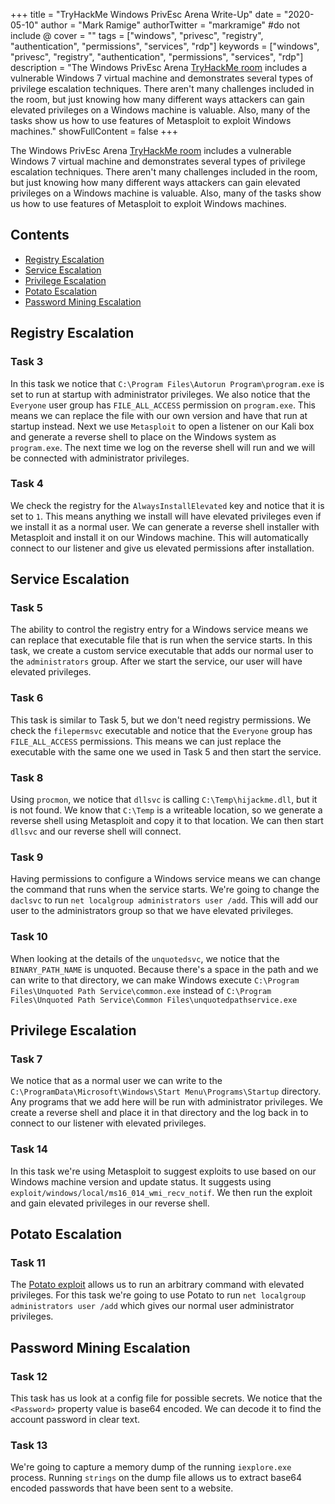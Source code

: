 +++
title = "TryHackMe Windows PrivEsc Arena Write-Up"
date = "2020-05-10"
author = "Mark Ramige"
authorTwitter = "markramige" #do not include @
cover = ""
tags = ["windows", "privesc", "registry", "authentication", "permissions", "services", "rdp"]
keywords = ["windows", "privesc", "registry", "authentication", "permissions", "services", "rdp"]
description = "The Windows PrivEsc Arena [TryHackMe room](https://tryhackme.com/room/windowsprivescarena) includes a vulnerable Windows 7 virtual machine and demonstrates several types of privilege escalation techniques. There aren't many challenges included in the room, but just knowing how many different ways attackers can gain elevated privileges on a Windows machine is valuable. Also, many of the tasks show us how to use features of Metasploit to exploit Windows machines."
showFullContent = false
+++

The Windows PrivEsc Arena [TryHackMe room](https://tryhackme.com/room/windowsprivescarena) includes a vulnerable Windows 7 virtual machine and demonstrates several types of privilege escalation techniques. There aren't many challenges included in the room, but just knowing how many different ways attackers can gain elevated privileges on a Windows machine is valuable. Also, many of the tasks show us how to use features of Metasploit to exploit Windows machines.

## Contents
* [Registry Escalation](#registry-escalation)
* [Service Escalation](#service-escalation)
* [Privilege Escalation](#privilege-escalation)
* [Potato Escalation](#potato-escalation)
* [Password Mining Escalation](#password-mining-escalation)

## Registry Escalation
### Task 3
In this task we notice that `C:\Program Files\Autorun Program\program.exe` is set to run at startup with administrator privileges. We also notice that the `Everyone` user group has `FILE_ALL_ACCESS` permission on `program.exe`. This means we can replace the file with our own version and have that run at startup instead. Next we use `Metasploit` to open a listener on our Kali box and generate a reverse shell to place on the Windows system as `program.exe`. The next time we log on the reverse shell will run and we will be connected with administrator privileges.

### Task 4
We check the registry for the `AlwaysInstallElevated` key and notice that it is set to `1`. This means anything we install will have elevated privileges even if we install it as a normal user. We can generate a reverse shell installer with Metasploit and install it on our Windows machine. This will automatically connect to our listener and give us elevated permissions after installation.

## Service Escalation
### Task 5
The ability to control the registry entry for a Windows service means we can replace that executable file that is run when the service starts. In this task, we create a custom service executable that adds our normal user to the `administrators` group. After we start the service, our user will have elevated privileges.

### Task 6
This task is similar to Task 5, but we don't need registry permissions. We check the `filepermsvc` executable and notice that the `Everyone` group has `FILE_ALL_ACCESS` permissions. This means we can just replace the executable with the same one we used in Task 5 and then start the service.

### Task 8
Using `procmon`, we notice that `dllsvc` is calling `C:\Temp\hijackme.dll`, but it is not found. We know that `C:\Temp` is a writeable location, so we generate a reverse shell using Metasploit and copy it to that location. We can then start `dllsvc` and our reverse shell will connect.

### Task 9
Having permissions to configure a Windows service means we can change the command that runs when the service starts. We're going to change the `daclsvc` to run `net localgroup administrators user /add`. This will add our user to the administrators group so that we have elevated privileges.

### Task 10
When looking at the details of the `unquotedsvc`, we notice that the `BINARY_PATH_NAME` is unquoted. Because there's a space in the path and we can write to that directory, we can make Windows execute `C:\Program Files\Unquoted Path Service\common.exe` instead of `C:\Program Files\Unquoted Path Service\Common Files\unquotedpathservice.exe`

## Privilege Escalation
### Task 7
We notice that as a normal user we can write to the `C:\ProgramData\Microsoft\Windows\Start Menu\Programs\Startup` directory. Any programs that we add here will be run with administrator privileges. We create a reverse shell and place it in that directory and the log back in to connect to our listener with elevated privileges.

### Task 14
In this task we're using Metasploit to suggest exploits to use based on our Windows machine version and update status. It suggests using `exploit/windows/local/ms16_014_wmi_recv_notif`. We then run the exploit and gain elevated privileges in our reverse shell.

## Potato Escalation
### Task 11
The [Potato exploit](https://github.com/foxglovesec/Potato) allows us to run an arbitrary command with elevated privileges. For this task we're going to use Potato to run `net localgroup administrators user /add` which gives our normal user administrator privileges.

## Password Mining Escalation
### Task 12
This task has us look at a config file for possible secrets. We notice that the `<Password>` property value is base64 encoded. We can decode it to find the account password in clear text.

### Task 13
We're going to capture a memory dump of the running `iexplore.exe` process. Running `strings` on the dump file allows us to extract base64 encoded passwords that have been sent to a website.
